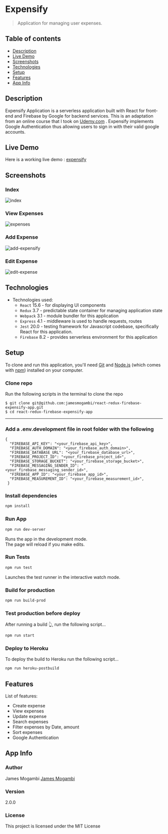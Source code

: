 # Expensify
>Application for managing user expenses.

## Table of contents
* [Description](#description)
* [Live Demo](#live-demo)
* [Screenshots](#screenshots)
* [Technologies](#technologies)
* [Setup](#setup)
* [Features](#features)
* [App Info](#app-info)


## Description
Expensify Application is a serverless application built with React for front-end and Firebase by Google for backend services.
This is an adaptation from an online course that I took on  [Udemy.com](https://www.udemy.com/) . 
Expensify implements Google Authentication thus allowing users to sign in with their valid google accounts.


## Live Demo
Here is a working live demo : [expensify](https://expensify-app-2021.firebaseapp.com/) 


## Screenshots

### Index

![index](https://user-images.githubusercontent.com/31744209/102399286-7e167000-3ff1-11eb-924f-a26a4a665aae.png)


### View Expenses
![expenses](https://user-images.githubusercontent.com/31744209/102399302-82428d80-3ff1-11eb-953d-314170495fad.png)

### Add Expense
![add-expensify](https://user-images.githubusercontent.com/31744209/102399297-81116080-3ff1-11eb-88d2-2aceaba00846.png)


### Edit Expense
![edit-expense](https://user-images.githubusercontent.com/31744209/102399300-81a9f700-3ff1-11eb-8fae-ccf02395250d.png)

## Technologies
* Technologies used:
  * `React` 15.6 - for displaying UI components
  * `Redux` 3.7 -  predictable state container for managing application state
  * `Webpack` 3.1 - module bundler for this application 
  * `Express` 4.1 - middleware is used to handle requests, routes
  * `Jest` 20.0 - testing framework for Javascript codebase, specifically React for this application.
  * `Firebase` 8.2 - provides serverless environment for this application



 ## Setup
To clone and run this application, you'll need [Git](https://git-scm.com) and [Node.js](https://nodejs.org/en/download/) (which comes with [npm](http://npmjs.com)) installed on your computer.


###  Clone repo
Run the following scripts in the terminal to clone the repo
```
$ git clone git@github.com:jamesmogambi/react-redux-firebase-expensify-app.git
$ cd react-redux-firebase-expensify-app
```

----------------------------------


### Add a  .env.development file in root folder with the following

```
{
  "FIREBASE_API_KEY": "<your_firebase_api_key>",
  "FIREBASE_AUTH_DOMAIN": "<your_firebase_auth_domain>",
  "FIREBASE_DATABASE_URL": "<your_firebase_database_url>",
  "FIREBASE_PROJECT_ID": "<your_firebase_project_id>",
  "FIREBASE_STORAGE_BUCKET": "<your_firebase_storage_bucket>",
  "FIREBASE_MESSAGING_SENDER_ID": "<your_firebase_messaging_sender_id>",
  "FIREBASE_APP_ID": "<your_firebase_app_id>",
  "FIREBASE_MEASUREMENT_ID": "<your_firebase_measurement_id>",
 }
```



### Install  dependencies

```bash
npm install
```


### Run App

```bash
npm run dev-server
```
Runs the app in the development mode.<br>
The page will reload if you make edits.<br>

### Run Tests
```bash
npm run test
```
Launches the test runner in the interactive watch mode.<br>

### Build for production

```bash
npm run build-prod
```



### Test production before deploy

After running a build 👆, run the following script...


```bash
npm run start
```

### Deploy to Heroku 
To deploy the build to Heroku run the following script...

```bash
npm run heroku-postbuild
```



## Features
List of features:
* Create expense
* View expenses
* Update expense
* Search expenses
* Filter expenses by Date, amount
* Sort expenses
* Google Authentication



## App Info

### Author

James Mogambi
[James Mogambi](https://github.com/jamesmogambi)

### Version

2.0.0

### License

This project is licensed under the MIT License

